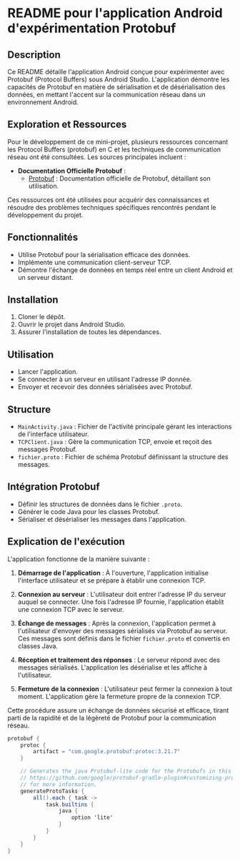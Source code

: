 
# README pour l'application Android d'expérimentation Protobuf

## Description

Ce README détaille l'application Android conçue pour expérimenter avec Protobuf (Protocol Buffers) sous Android Studio. L'application démontre les capacités de Protobuf en matière de sérialisation et de désérialisation des données, en mettant l'accent sur la communication réseau dans un environnement Android.

## Exploration et Ressources

Pour le développement de ce mini-projet, plusieurs ressources concernant les Protocol Buffers (protobuf) en C et les techniques de communication réseau ont été consultées. Les sources principales incluent :

- **Documentation Officielle Protobuf** :
  - [Protobuf](https://protobuf.dev/) : Documentation officielle de Protobuf, détaillant son utilisation.

Ces ressources ont été utilisées pour acquérir des connaissances et résoudre des problèmes techniques spécifiques rencontrés pendant le développement du projet.


## Fonctionnalités

- Utilise Protobuf pour la sérialisation efficace des données.
- Implémente une communication client-serveur TCP.
- Démontre l'échange de données en temps réel entre un client Android et un serveur distant.

## Installation

1. Cloner le dépôt.
2. Ouvrir le projet dans Android Studio.
3. Assurer l'installation de toutes les dépendances.

## Utilisation

- Lancer l'application.
- Se connecter à un serveur en utilisant l'adresse IP donnée.
- Envoyer et recevoir des données sérialisées avec Protobuf.

## Structure

- `MainActivity.java` : Fichier de l'activité principale gérant les interactions de l'interface utilisateur.
- `TCPClient.java` : Gère la communication TCP, envoie et reçoit des messages Protobuf.
- `fichier.proto` : Fichier de schéma Protobuf définissant la structure des messages.

## Intégration Protobuf

- Définir les structures de données dans le fichier `.proto`.
- Générer le code Java pour les classes Protobuf.
- Sérialiser et désérialiser les messages dans l'application.

## Explication de l'exécution

L'application fonctionne de la manière suivante :

1. **Démarrage de l'application** : À l'ouverture, l'application initialise l'interface utilisateur et se prépare à établir une connexion TCP.

2. **Connexion au serveur** : L'utilisateur doit entrer l'adresse IP du serveur auquel se connecter. Une fois l'adresse IP fournie, l'application établit une connexion TCP avec le serveur.

3. **Échange de messages** : Après la connexion, l'application permet à l'utilisateur d'envoyer des messages sérialisés via Protobuf au serveur. Ces messages sont définis dans le fichier `fichier.proto` et convertis en classes Java.

4. **Réception et traitement des réponses** : Le serveur répond avec des messages sérialisés. L'application les désérialise et les affiche à l'utilisateur.

5. **Fermeture de la connexion** : L'utilisateur peut fermer la connexion à tout moment. L'application gère la fermeture propre de la connexion TCP.

Cette procédure assure un échange de données sécurisé et efficace, tirant parti de la rapidité et de la légèreté de Protobuf pour la communication réseau.

```java
protobuf {
    protoc {
        artifact = "com.google.protobuf:protoc:3.21.7"
    }

    // Generates the java Protobuf-lite code for the Protobufs in this project. See
    // https://github.com/google/protobuf-gradle-plugin#customizing-protobuf-compilation
    // for more information.
    generateProtoTasks {
        all().each { task ->
            task.builtins {
                java {
                    option 'lite'
                }
            }
        }
    }
}
```